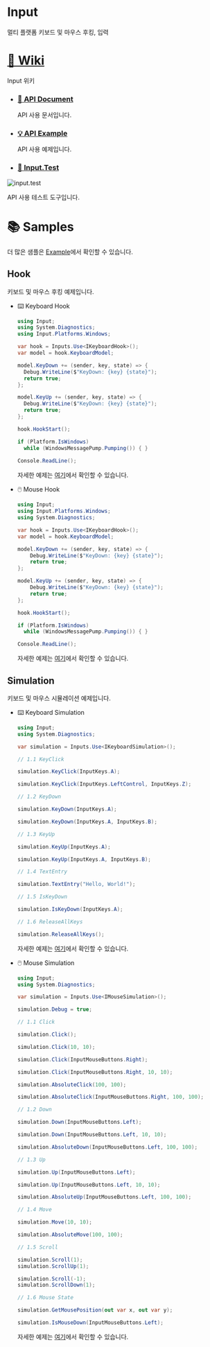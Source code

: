 # Input

멀티 플랫폼 키보드 및 마우스 후킹, 입력

# [📖 Wiki](https://github.com/Soju06/Input/wiki)

Input 위키

- ### [📄 API Document](https://github.com/Soju06/Input/wiki#document)
 
  API 사용 문서입니다.
  
- ### [💡 API Example](https://github.com/Soju06/Input/wiki#example)
 
  API 사용 예제입니다.
  
- ### [🧪 Input.Test](https://github.com/Soju06/Input/wiki#-inputtest)
 
 ![input.test](https://user-images.githubusercontent.com/34199905/144855310-19bf0a38-c744-40e8-a84a-1d0d8645bd34.png)
  
  API 사용 테스트 도구입니다.

# 📚 Samples

더 많은 샘플은 [Example](https://github.com/Soju06/Input/wiki#example)에서 확인할 수 있습니다.

## Hook

키보드 및 마우스 후킹 예제입니다.

- ⌨️ Keyboard Hook
  ```cs
  using Input;
  using System.Diagnostics;
  using Input.Platforms.Windows;
  
  var hook = Inputs.Use<IKeyboardHook>();
  var model = hook.KeyboardModel;
  
  model.KeyDown += (sender, key, state) => {
    Debug.WriteLine($"KeyDown: {key} {state}");
    return true;
  };

  model.KeyUp += (sender, key, state) => {
    Debug.WriteLine($"KeyDown: {key} {state}");
    return true;
  };
  
  hook.HookStart();
  
  if (Platform.IsWindows)
    while (WindowsMessagePump.Pumping()) { }
    
  Console.ReadLine();
  ```
  
  자세한 예제는 [여기](https://github.com/Soju06/Input/wiki/Keyboard-Interface#inputikeyboardhook)에서 확인할 수 있습니다.
  
- 🖱️ Mouse Hook
  ```cs
  using Input;
  using Input.Platforms.Windows;
  using System.Diagnostics;
  
  var hook = Inputs.Use<IKeyboardHook>();
  var model = hook.KeyboardModel;

  model.KeyDown += (sender, key, state) => {
      Debug.WriteLine($"KeyDown: {key} {state}");
      return true;
  };

  model.KeyUp += (sender, key, state) => {
      Debug.WriteLine($"KeyDown: {key} {state}");
      return true;
  };

  hook.HookStart();
  
  if (Platform.IsWindows)
    while (WindowsMessagePump.Pumping()) { }

  Console.ReadLine();
  ```
  
  자세한 예제는 [여기](https://github.com/Soju06/Input/wiki/Mouse-Interface#inputimousehook)에서 확인할 수 있습니다.
  
## Simulation
키보드 및 마우스 시뮬레이션 예제입니다.

- ⌨️ Keyboard Simulation
  ```cs
  using Input;
  using System.Diagnostics;

  var simulation = Inputs.Use<IKeyboardSimulation>();

  // 1.1 KeyClick
  
  simulation.KeyClick(InputKeys.A);
  
  simulation.KeyClick(InputKeys.LeftControl, InputKeys.Z);

  // 1.2 KeyDown

  simulation.KeyDown(InputKeys.A);

  simulation.KeyDown(InputKeys.A, InputKeys.B);

  // 1.3 KeyUp

  simulation.KeyUp(InputKeys.A);

  simulation.KeyUp(InputKeys.A, InputKeys.B);

  // 1.4 TextEntry

  simulation.TextEntry("Hello, World!");

  // 1.5 IsKeyDown

  simulation.IsKeyDown(InputKeys.A);

  // 1.6 ReleaseAllKeys

  simulation.ReleaseAllKeys();
  ```
  
  자세한 예제는 [여기](https://github.com/Soju06/Input/wiki/Keyboard-Interface#inputikeyboardsimulation)에서 확인할 수 있습니다.
  
- 🖱️ Mouse Simulation
  ```cs
  using Input;
  using System.Diagnostics;
  
  var simulation = Inputs.Use<IMouseSimulation>();

  simulation.Debug = true;

  // 1.1 Click

  simulation.Click();

  simulation.Click(10, 10);

  simulation.Click(InputMouseButtons.Right);

  simulation.Click(InputMouseButtons.Right, 10, 10);

  simulation.AbsoluteClick(100, 100);

  simulation.AbsoluteClick(InputMouseButtons.Right, 100, 100);

  // 1.2 Down

  simulation.Down(InputMouseButtons.Left);

  simulation.Down(InputMouseButtons.Left, 10, 10);

  simulation.AbsoluteDown(InputMouseButtons.Left, 100, 100);

  // 1.3 Up

  simulation.Up(InputMouseButtons.Left);

  simulation.Up(InputMouseButtons.Left, 10, 10);

  simulation.AbsoluteUp(InputMouseButtons.Left, 100, 100);

  // 1.4 Move

  simulation.Move(10, 10);

  simulation.AbsoluteMove(100, 100);

  // 1.5 Scroll

  simulation.Scroll(1);
  simulation.ScrollUp(1);

  simulation.Scroll(-1);
  simulation.ScrollDown(1);

  // 1.6 Mouse State

  simulation.GetMousePosition(out var x, out var y);

  simulation.IsMouseDown(InputMouseButtons.Left);
  ```
  
  
  자세한 예제는 [여기](https://github.com/Soju06/Input/wiki/Mouse-Interface#inputimousesimulation)에서 확인할 수 있습니다.
  
